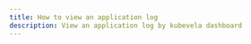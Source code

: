 ```yaml
---
title: How to view an application log
description: View an application log by kubevela dashboard
---
```

